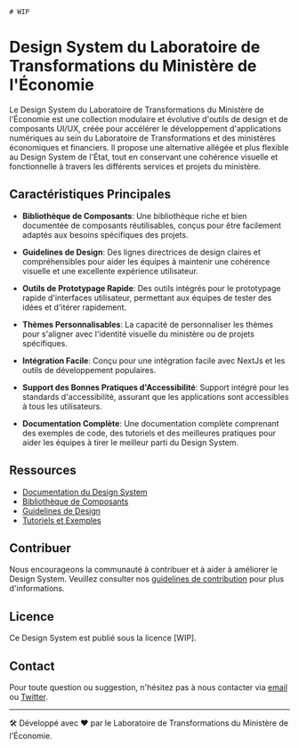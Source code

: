     # WIP
# Design System du Laboratoire de Transformations du Ministère de l'Économie

Le Design System du Laboratoire de Transformations du Ministère de l'Économie est une collection modulaire et évolutive d'outils de design et de composants UI/UX, créée pour accélérer le développement d'applications numériques au sein du Laboratoire de Transformations et des ministères économiques et financiers. Il propose une alternative allégée et plus flexible au Design System de l'État, tout en conservant une cohérence visuelle et fonctionnelle à travers les différents services et projets du ministère.

## Caractéristiques Principales

- **Bibliothèque de Composants**: Une bibliothèque riche et bien documentée de composants réutilisables, conçus pour être facilement adaptés aux besoins spécifiques des projets.

- **Guidelines de Design**: Des lignes directrices de design claires et compréhensibles pour aider les équipes à maintenir une cohérence visuelle et une excellente expérience utilisateur.

- **Outils de Prototypage Rapide**: Des outils intégrés pour le prototypage rapide d'interfaces utilisateur, permettant aux équipes de tester des idées et d'itérer rapidement.

- **Thèmes Personnalisables**: La capacité de personnaliser les thèmes pour s'aligner avec l'identité visuelle du ministère ou de projets spécifiques.

- **Intégration Facile**: Conçu pour une intégration facile avec NextJs et les outils de développement populaires.

- **Support des Bonnes Pratiques d'Accessibilité**: Support intégré pour les standards d'accessibilité, assurant que les applications sont accessibles à tous les utilisateurs.

- **Documentation Complète**: Une documentation complète comprenant des exemples de code, des tutoriels et des meilleures pratiques pour aider les équipes à tirer le meilleur parti du Design System.

## Ressources

- [Documentation du Design System](link-to-documentation)
- [Bibliothèque de Composants](link-to-components-library)
- [Guidelines de Design](link-to-design-guidelines)
- [Tutoriels et Exemples](link-to-tutorials-and-examples)

## Contribuer

Nous encourageons la communauté à contribuer et à aider à améliorer le Design System. Veuillez consulter nos [guidelines de contribution](link-to-contributing-guidelines) pour plus d'informations.

## Licence

Ce Design System est publié sous la licence [WIP].

## Contact

Pour toute question ou suggestion, n'hésitez pas à nous contacter via [email](mailto:email@example.com) ou [Twitter](link-to-twitter).

---

🛠️ Développé avec ❤️ par le Laboratoire de Transformations du Ministère de l'Économie.